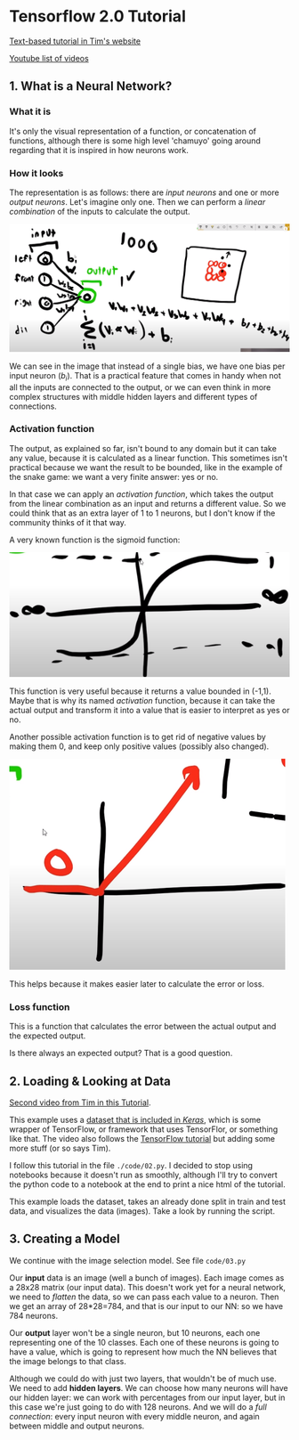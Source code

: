 # Tensorflow 2.0 Tutorial

[Text-based tutorial in Tim's website][9]

[9]: https://www.techwithtim.net/tutorials/python-neural-networks/

[Youtube list of videos][10]

[10]: https://youtube.com/playlist?list=PLzMcBGfZo4-lak7tiFDec5_ZMItiIIfmj

## 1. What is a Neural Network?

### What it is

It's only the visual representation of a function, or concatenation of functions,
although there is some high level 'chamuyo' going around regarding that it is
inspired in how neurons work.

### How it looks

The representation is as follows: there are *input neurons*
and one or more *output neurons*.
Let's imagine only one.
Then we can perform a *linear combination* of the inputs to calculate the output.

![Neural network representation](./images/nn-01.png)

We can see in the image that instead of a single bias, we have one bias per
input neuron ($b_i$).
That is a practical feature that comes in handy when not all the inputs are
connected to the output, or we can even think in more complex structures with
middle hidden layers and different types of connections.

### Activation function

The output, as explained so far, isn't bound to any domain but it can take any
value, because it is calculated as a linear function.
This sometimes isn't practical because we want the result to be bounded, like in
the example of the snake game: we want a very finite answer: yes or no.

In that case we can apply an *activation function*, which takes the output from
the linear combination as an input and returns a different value.
So we could think that as an extra layer of 1 to 1 neurons, but I don't know if
the community thinks of it that way.

A very known function is the sigmoid function:

![Neural network representation](./images/nn-02.png)

This function is very useful because it returns a value bounded in (-1,1).
Maybe that is why its named *activation* function, because it can take the
actual output and transform it into a value that is easier to interpret as
yes or no.

Another possible activation function is to get rid of negative values by
making them 0, and keep only positive values (possibly also changed).

![Neural network representation](./images/nn-03.png)

This helps because it makes easier later to calculate the error or loss.

### Loss function

This is a function that calculates the error between the actual output and the
expected output.

Is there always an expected output? That is a good question.

## 2. Loading & Looking at Data

[Second video from Tim in this Tutorial](https://youtu.be/wu9IH1Xvdd4).

This example uses a [dataset that is included in *Keras*][1], which is some
wrapper of TensorFlow, or framework that uses TensorFlor, or something like that.
The video also follows the [TensorFlow tutorial][2] but adding some more stuff
(or so says Tim).

[1]:(https://keras.io/api/datasets/)
[2]:(https://www.tensorflow.org/tutorials/keras/classification)

I follow this tutorial in the file `./code/02.py`.
I decided to stop using notebooks because it doesn't run as smoothly,
although I'll try to convert the python code to a notebook at the end to print
a nice html of the tutorial.

This example loads the dataset, takes an already done split in train and test
data, and visualizes the data (images).
Take a look by running the script.

## 3. Creating a Model

We continue with the image selection model.
See file `code/03.py`

Our **input** data is an image (well a bunch of images).
Each image comes as a 28x28 matrix (our input data).
This doesn't work yet for a neural network, we need to *flatten* the data,
so we can pass each value to a neuron.
Then we get an array of 28*28=784, and that is our input to our NN: so we have
784 neurons.

Our **output** layer won't be a single neuron, but 10 neurons, each one
representing one of the 10 classes.
Each one of these neurons is going to have a value, which is going to represent
how much the NN believes that the image belongs to that class.

Although we could do with just two layers, that wouldn't be of much use.
We need to add **hidden layers**.
We can choose how many neurons will have our hidden layer: we can work with
percentages from our input layer, but in this case we're just going to do with
128 neurons.
And we will do a *full connection*: every input neuron with every middle neuron,
and again between middle and output neurons.